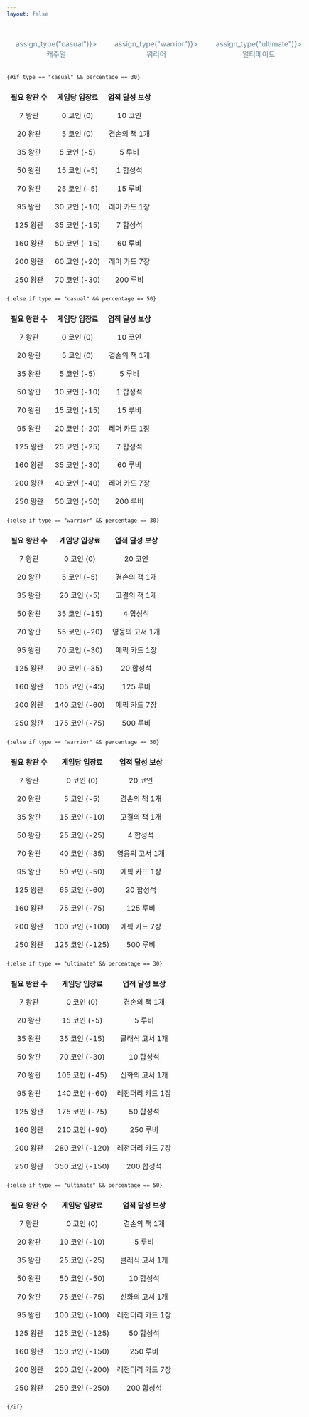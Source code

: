 ```yaml
---
layout: false
---
```


<script lang="ts">
    import Icon from "./Icon.svelte";

    export let percentage: number = 50;
    let type: string = "casual";

    function assign_type(target: string)
    {
        type = target;
    }
</script>

<div class="container">
    <div class="buttons">
        <button class:selected={type == "casual"} on:click={() => assign_type("casual")}>캐주얼</button>
        <button class:selected={type == "warrior"} on:click={() => assign_type("warrior")}>워리어</button>
        <button class:selected={type == "ultimate"} on:click={() => assign_type("ultimate")}>얼티메이트</button>
    </div>

    {#if type == "casual" && percentage == 30}
|필요 왕관 수|게임당 입장료|업적 달성 보상|
|---|---|---|
|<Icon type="crown" /> 7 왕관|<Icon type="coin" /> 0 코인 (0)|<Icon type="coin" /> 10 코인|
|<Icon type="crown" /> 20 왕관|<Icon type="coin" /> 5 코인 (0)|겸손의 책 1개|
|<Icon type="crown" /> 35 왕관|<Icon type="coin" /> 5 코인 (-5)|<Icon type="ruby" /> 5 루비|
|<Icon type="crown" /> 50 왕관|<Icon type="coin" /> 15 코인 (-5)|<Icon type="stone" /> 1 합성석|
|<Icon type="crown" /> 70 왕관|<Icon type="coin" /> 25 코인 (-5)|<Icon type="ruby" /> 15 루비|
|<Icon type="crown" /> 95 왕관|<Icon type="coin" /> 30 코인 (-10)|<Icon type="rare" /> 레어 카드 1장|
|<Icon type="crown" /> 125 왕관|<Icon type="coin" /> 35 코인 (-15)|<Icon type="stone" /> 7 합성석|
|<Icon type="crown" /> 160 왕관|<Icon type="coin" /> 50 코인 (-15)|<Icon type="ruby" /> 60 루비|
|<Icon type="crown" /> 200 왕관|<Icon type="coin" /> 60 코인 (-20)|<Icon type="rare" /> 레어 카드 7장|
|<Icon type="crown" /> 250 왕관|<Icon type="coin" /> 70 코인 (-30)|<Icon type="ruby" /> 200 루비|
    {:else if type == "casual" && percentage == 50}
|필요 왕관 수|게임당 입장료|업적 달성 보상|
|---|---|---|
|<Icon type="crown" /> 7 왕관|<Icon type="coin" /> 0 코인 (0)|<Icon type="coin" /> 10 코인|
|<Icon type="crown" /> 20 왕관|<Icon type="coin" /> 5 코인 (0)|겸손의 책 1개|
|<Icon type="crown" /> 35 왕관|<Icon type="coin" /> 5 코인 (-5)|<Icon type="ruby" /> 5 루비|
|<Icon type="crown" /> 50 왕관|<Icon type="coin" /> 10 코인 (-10)|<Icon type="stone" /> 1 합성석|
|<Icon type="crown" /> 70 왕관|<Icon type="coin" /> 15 코인 (-15)|<Icon type="ruby" /> 15 루비|
|<Icon type="crown" /> 95 왕관|<Icon type="coin" /> 20 코인 (-20)|<Icon type="rare" /> 레어 카드 1장|
|<Icon type="crown" /> 125 왕관|<Icon type="coin" /> 25 코인 (-25)|<Icon type="stone" /> 7 합성석|
|<Icon type="crown" /> 160 왕관|<Icon type="coin" /> 35 코인 (-30)|<Icon type="ruby" /> 60 루비|
|<Icon type="crown" /> 200 왕관|<Icon type="coin" /> 40 코인 (-40)|<Icon type="rare" /> 레어 카드 7장|
|<Icon type="crown" /> 250 왕관|<Icon type="coin" /> 50 코인 (-50)|<Icon type="ruby" /> 200 루비|
    {:else if type == "warrior" && percentage == 30}
|필요 왕관 수|게임당 입장료|업적 달성 보상|
|---|---|---|
|<Icon type="crown" /> 7 왕관|<Icon type="coin" /> 0 코인 (0)|<Icon type="coin" /> 20 코인|
|<Icon type="crown" /> 20 왕관|<Icon type="coin" /> 5 코인 (-5)|겸손의 책 1개|
|<Icon type="crown" /> 35 왕관|<Icon type="coin" /> 20 코인 (-5)|고결의 책 1개|
|<Icon type="crown" /> 50 왕관|<Icon type="coin" /> 35 코인 (-15)|<Icon type="stone" /> 4 합성석|
|<Icon type="crown" /> 70 왕관|<Icon type="coin" /> 55 코인 (-20)|영웅의 고서 1개|
|<Icon type="crown" /> 95 왕관|<Icon type="coin" /> 70 코인 (-30)|<Icon type="epic" /> 에픽 카드 1장|
|<Icon type="crown" /> 125 왕관|<Icon type="coin" /> 90 코인 (-35)|<Icon type="stone" /> 20 합성석|
|<Icon type="crown" /> 160 왕관|<Icon type="coin" /> 105 코인 (-45)|<Icon type="ruby" /> 125 루비|
|<Icon type="crown" /> 200 왕관|<Icon type="coin" /> 140 코인 (-60)|<Icon type="epic" /> 에픽 카드 7장|
|<Icon type="crown" /> 250 왕관|<Icon type="coin" /> 175 코인 (-75)|<Icon type="ruby" /> 500 루비|
    {:else if type == "warrior" && percentage == 50}
|필요 왕관 수|게임당 입장료|업적 달성 보상|
|---|---|---|
|<Icon type="crown" /> 7 왕관|<Icon type="coin" /> 0 코인 (0)|<Icon type="coin" /> 20 코인|
|<Icon type="crown" /> 20 왕관|<Icon type="coin" /> 5 코인 (-5)|겸손의 책 1개|
|<Icon type="crown" /> 35 왕관|<Icon type="coin" /> 15 코인 (-10)|고결의 책 1개|
|<Icon type="crown" /> 50 왕관|<Icon type="coin" /> 25 코인 (-25)|<Icon type="stone" /> 4 합성석|
|<Icon type="crown" /> 70 왕관|<Icon type="coin" /> 40 코인 (-35)|영웅의 고서 1개|
|<Icon type="crown" /> 95 왕관|<Icon type="coin" /> 50 코인 (-50)|<Icon type="epic" /> 에픽 카드 1장|
|<Icon type="crown" /> 125 왕관|<Icon type="coin" /> 65 코인 (-60)|<Icon type="stone" /> 20 합성석|
|<Icon type="crown" /> 160 왕관|<Icon type="coin" /> 75 코인 (-75)|<Icon type="ruby" /> 125 루비|
|<Icon type="crown" /> 200 왕관|<Icon type="coin" /> 100 코인 (-100)|<Icon type="epic" /> 에픽 카드 7장|
|<Icon type="crown" /> 250 왕관|<Icon type="coin" /> 125 코인 (-125)|<Icon type="ruby" /> 500 루비|
    {:else if type == "ultimate" && percentage == 30}
|필요 왕관 수|게임당 입장료|업적 달성 보상|
|---|---|---|
|<Icon type="crown" /> 7 왕관|<Icon type="coin" /> 0 코인 (0)|겸손의 책 1개|
|<Icon type="crown" /> 20 왕관|<Icon type="coin" /> 15 코인 (-5)|<Icon type="ruby" /> 5 루비|
|<Icon type="crown" /> 35 왕관|<Icon type="coin" /> 35 코인 (-15)|클래식 고서 1개|
|<Icon type="crown" /> 50 왕관|<Icon type="coin" /> 70 코인 (-30)|<Icon type="stone" /> 10 합성석|
|<Icon type="crown" /> 70 왕관|<Icon type="coin" /> 105 코인 (-45)|신화의 고서 1개|
|<Icon type="crown" /> 95 왕관|<Icon type="coin" /> 140 코인 (-60)|<Icon type="legendary" /> 레전더리 카드 1장|
|<Icon type="crown" /> 125 왕관|<Icon type="coin" /> 175 코인 (-75)|<Icon type="stone" /> 50 합성석|
|<Icon type="crown" /> 160 왕관|<Icon type="coin" /> 210 코인 (-90)|<Icon type="ruby" /> 250 루비|
|<Icon type="crown" /> 200 왕관|<Icon type="coin" /> 280 코인 (-120)|<Icon type="legendary" /> 레전더리 카드 7장|
|<Icon type="crown" /> 250 왕관|<Icon type="coin" /> 350 코인 (-150)|<Icon type="stone" /> 200 합성석|
    {:else if type == "ultimate" && percentage == 50}
|필요 왕관 수|게임당 입장료|업적 달성 보상|
|---|---|---|
|<Icon type="crown" /> 7 왕관|<Icon type="coin" /> 0 코인 (0)|겸손의 책 1개|
|<Icon type="crown" /> 20 왕관|<Icon type="coin" /> 10 코인 (-10)|<Icon type="ruby" /> 5 루비|
|<Icon type="crown" /> 35 왕관|<Icon type="coin" /> 25 코인 (-25)|클래식 고서 1개|
|<Icon type="crown" /> 50 왕관|<Icon type="coin" /> 50 코인 (-50)|<Icon type="stone" /> 10 합성석|
|<Icon type="crown" /> 70 왕관|<Icon type="coin" /> 75 코인 (-75)|신화의 고서 1개|
|<Icon type="crown" /> 95 왕관|<Icon type="coin" /> 100 코인 (-100)|<Icon type="legendary" /> 레전더리 카드 1장|
|<Icon type="crown" /> 125 왕관|<Icon type="coin" /> 125 코인 (-125)|<Icon type="stone" /> 50 합성석|
|<Icon type="crown" /> 160 왕관|<Icon type="coin" /> 150 코인 (-150)|<Icon type="ruby" /> 250 루비|
|<Icon type="crown" /> 200 왕관|<Icon type="coin" /> 200 코인 (-200)|<Icon type="legendary" /> 레전더리 카드 7장|
|<Icon type="crown" /> 250 왕관|<Icon type="coin" /> 250 코인 (-250)|<Icon type="stone" /> 200 합성석|
    {/if}
</div>

<style>
    table {
        width: 100%;
        text-align: center;
        table-layout: fixed;
        border-collapse: collapse;
        /* border-style: hidden; */
    }

    table th,
    table td {
        border: 1px solid rgba(255, 255, 255, 0.2);
        padding: 8px;
    }

    button {
        width: 100%;
        background-color: var(--c-background-light);
        color: #688692;
        border: 0;
        font-family: inherit;
        font-size: 1rem;
        font-variation-settings: "wght" 700;
        padding: 20px;
        transition: 0.5s;
        cursor: pointer;
    }

    button:hover {
        color: var(--c-foreground);
    }

    .selected {
        background-color: #1c2f38;
        color: var(--c-foreground);
    }

    .buttons {
        display: flex;
        width: 100%;
    }
</style>